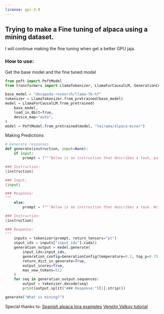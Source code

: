 ```yaml
---
license: gpl-3.0
---
```



## Trying to make a Fine tuning of alpaca using a mining dataset.

I will continue making the fine tuning when get a better GPU jaja.

### How to use:


Get the base model and the fine tuned model

```python
from peft import PeftModel
from transformers import LlamaTokenizer, LlamaForCausalLM, GenerationConfig

base_model = "decapoda-research/llama-7b-hf"
tokenizer = LlamaTokenizer.from_pretrained(base_model)
model = LlamaForCausalLM.from_pretrained(
    base_model,
    load_in_8bit=True,
    device_map="auto",
)
model = PeftModel.from_pretrained(model, "Yairama/alpaca-miner")
```


Making Predictions
```python
# Generate responses
def generate(instruction, input=None):
    if input:
        prompt = f"""Below is an instruction that describes a task, paired with an input that provides further context. Write a response that appropriately completes the request.  # noqa: E501

### Instruction:
{instruction}

### Input:
{input}

### Response:
"""
    else:
        prompt = f"""Below is an instruction that describes a task. Write a response that appropriately completes the request.  # noqa: E501

### Instruction:
{instruction}

### Response:
"""
    inputs = tokenizer(prompt, return_tensors="pt")
    input_ids = inputs["input_ids"].cuda()
    generation_output = model.generate(
        input_ids=input_ids,
        generation_config=GenerationConfig(temperature=0.2, top_p=0.75, num_beams=4),
        return_dict_in_generate=True,
        output_scores=True,
        max_new_tokens=512
    )
    for seq in generation_output.sequences:
        output = tokenizer.decode(seq)
        print(output.split("### Response:")[1].strip())

generate("What is mining?")

```


Special thanks to:
[Spanish alpaca lora examples](https://huggingface.co/bertin-project/bertin-alpaca-lora-7b)
[Venelin Valkov tutorial](https://www.youtube.com/watch?v=4-Q50fmq7Uwc)

